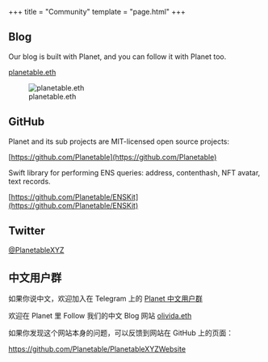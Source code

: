 +++
title = "Community"
template = "page.html"
+++

## Blog

Our blog is built with Planet, and you can follow it with Planet too.

<a href="https://planetable.eth.limo" target="_blank">planetable.eth</a>

<figure>
  <img src="../../assets/screenshots/planet-blog.png" alt="planetable.eth" class="screenshot" />
  <figcaption>planetable.eth</figcaption>
</figure>

## GitHub

Planet and its sub projects are MIT-licensed open source projects:

[https://github.com/Planetable](https://github.com/Planetable)

Swift library for performing ENS queries: address, contenthash, NFT avatar, text records.

[https://github.com/Planetable/ENSKit](https://github.com/Planetable/ENSKit)

## Twitter

<a href="https://twitter.com/PlanetableXYZ" target="_blank">@PlanetableXYZ</a>

## 中文用户群

如果你说中文，欢迎加入在 Telegram 上的 [Planet 中文用户群](https://t.me/+5bl7FIsxeChlOWIz)

欢迎在 Planet 里 Follow 我们的中文 Blog 网站 <a href="https://olivida.eth.limo" target="_blank">olivida.eth</a>

如果你发现这个网站本身的问题，可以反馈到网站在 GitHub 上的页面：

<a href="https://github.com/Planetable/PlanetableXYZWebsite" target="_blank">https://github.com/Planetable/PlanetableXYZWebsite</a>